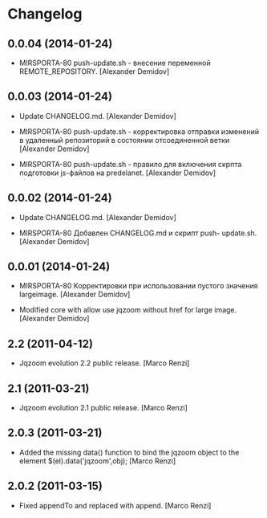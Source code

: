 Changelog
=========

0.0.04 (2014-01-24)
-------------------

- MIRSPORTA-80 push-update.sh - внесение переменной
  REMOTE_REPOSITORY. [Alexander Demidov]

0.0.03 (2014-01-24)
-------------------

- Update CHANGELOG.md. [Alexander Demidov]

- MIRSPORTA-80 push-update.sh - корректировка
  отправки изменений в удаленный
  репозиторий в состоянии
  отсоединенной ветки [Alexander Demidov]

- MIRSPORTA-80 push-update.sh - правило для включения
  скрпта подготовки js-файлов на predelanet.
  [Alexander Demidov]

0.0.02 (2014-01-24)
-------------------

- Update CHANGELOG.md. [Alexander Demidov]

- MIRSPORTA-80 Добавлен CHANGELOG.md и скрипт push-
  update.sh. [Alexander Demidov]

0.0.01 (2014-01-24)
-------------------

- MIRSPORTA-80 Корректировки при
  использовании пустого значения largeimage.
  [Alexander Demidov]

- Modified core with allow use jqzoom without href for large image.
  [Alexander Demidov]

2.2 (2011-04-12)
----------------

- Jqzoom evolution 2.2 public release. [Marco Renzi]

2.1 (2011-03-21)
----------------

- Jqzoom evolution 2.1 public release. [Marco Renzi]

2.0.3 (2011-03-21)
------------------

- Added the missing data() function to bind the jqzoom object to the
  element $(el).data('jqzoom',obj); [Marco Renzi]

2.0.2 (2011-03-15)
------------------

- Fixed appendTo and replaced with append. [Marco Renzi]


